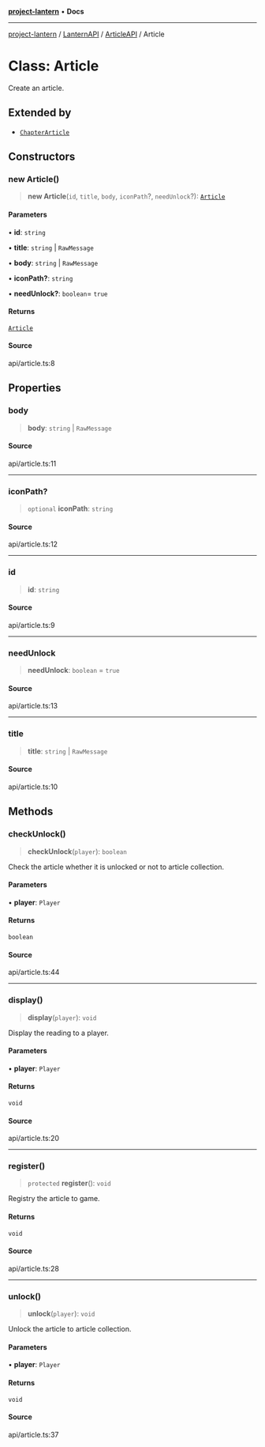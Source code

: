 [**project-lantern**](../../../../../README.md) • **Docs**

***

[project-lantern](../../../../../globals.md) / [LanternAPI](../../../README.md) / [ArticleAPI](../README.md) / Article

# Class: Article

Create an article.

## Extended by

- [`ChapterArticle`](ChapterArticle.md)

## Constructors

### new Article()

> **new Article**(`id`, `title`, `body`, `iconPath`?, `needUnlock`?): [`Article`](Article.md)

#### Parameters

• **id**: `string`

• **title**: `string` \| `RawMessage`

• **body**: `string` \| `RawMessage`

• **iconPath?**: `string`

• **needUnlock?**: `boolean`= `true`

#### Returns

[`Article`](Article.md)

#### Source

api/article.ts:8

## Properties

### body

> **body**: `string` \| `RawMessage`

#### Source

api/article.ts:11

***

### iconPath?

> `optional` **iconPath**: `string`

#### Source

api/article.ts:12

***

### id

> **id**: `string`

#### Source

api/article.ts:9

***

### needUnlock

> **needUnlock**: `boolean` = `true`

#### Source

api/article.ts:13

***

### title

> **title**: `string` \| `RawMessage`

#### Source

api/article.ts:10

## Methods

### checkUnlock()

> **checkUnlock**(`player`): `boolean`

Check the article whether it is unlocked or not to article collection.

#### Parameters

• **player**: `Player`

#### Returns

`boolean`

#### Source

api/article.ts:44

***

### display()

> **display**(`player`): `void`

Display the reading to a player.

#### Parameters

• **player**: `Player`

#### Returns

`void`

#### Source

api/article.ts:20

***

### register()

> `protected` **register**(): `void`

Registry the article to game.

#### Returns

`void`

#### Source

api/article.ts:28

***

### unlock()

> **unlock**(`player`): `void`

Unlock the article to article collection.

#### Parameters

• **player**: `Player`

#### Returns

`void`

#### Source

api/article.ts:37

